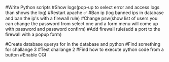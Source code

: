 #Write Python scripts
    #Show logs(pop-up to select error and access logs than shows the log)
    #Restart apache ✅
    #Ban ip (log banned ips in database and ban the ip's with a firewall rule)
    #Change psw(show list of users you can change the password from select one and a form menu will come up with password and password confirm)
    #Add firewall rule(add a port to the firewall with a popup form)

#Create database querys for in the database and python 
#Find something for challange 3 
#Test challange 2
#Find how to execute python code from a button
#Enable CGI